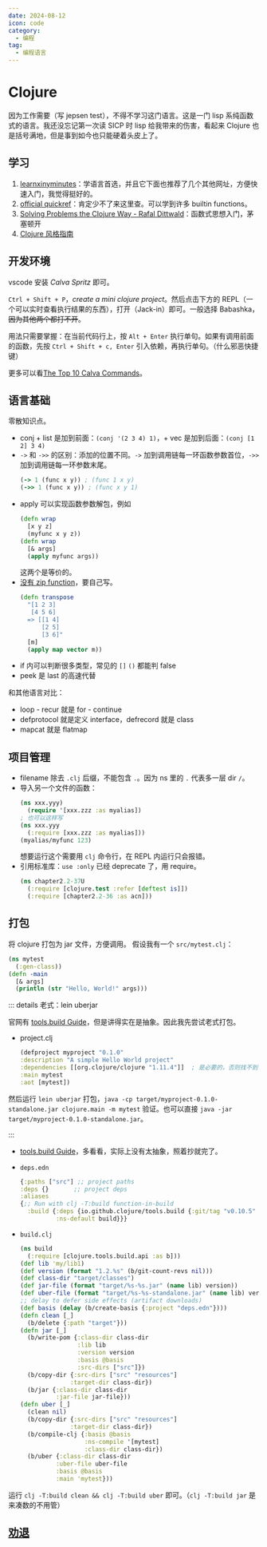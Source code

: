 ```yaml
---
date: 2024-08-12
icon: code
category:
  - 编程
tag:
  - 编程语言
---
```


# Clojure

因为工作需要（写 jepsen test），不得不学习这门语言。这是一门 lisp 系纯函数式的语言。我还没忘记第一次读 SICP 时 lisp 给我带来的伤害，看起来 Clojure 也是括号满地，但是事到如今也只能硬着头皮上了。

## 学习

1. [learnxinyminutes](https://learnxinyminutes.com/docs/zh-cn/clojure-cn/)：学语言首选，并且它下面也推荐了几个其他网址，方便快速入门，我觉得挺好的。
2. [official quickref](https://clojuredocs.org/quickref)：肯定少不了来这里查。可以学到许多 builtin functions。
3. [Solving Problems the Clojure Way - Rafal Dittwald](https://www.youtube.com/watch?v=vK1DazRK_a0)：函数式思想入门，茅塞顿开
4. [Clojure 风格指南](https://github.com/geekerzp/clojure-style-guide/blob/master/README-zhCN.md)

## 开发环境

vscode 安装 _Calva Spritz_ 即可。

`Ctrl + Shift + P`，_create a mini clojure project_。然后点击下方的 REPL（一个可以实时查看执行结果的东西），打开（Jack-in）即可。一般选择 Babashka，~~因为其他两个都打不开~~。

用法只需要掌握：在当前代码行上，按 `Alt + Enter` 执行单句。如果有调用前面的函数，先按 `Ctrl + Shift + c, Enter` 引入依赖，再执行单句。（什么邪恶快捷键）

更多可以看[The Top 10 Calva Commands](https://calva.io/commands-top10/)。

## 语言基础

零散知识点。

- conj + list 是加到前面：`(conj '(2 3 4) 1)`，+ vec 是加到后面：`(conj [1 2] 3 4)`
- `->` 和 `->>` 的区别：添加的位置不同。`->` 加到调用链每一环函数参数首位，`->>` 加到调用链每一环参数末尾。
  ```clojure
  (-> 1 (func x y)) ; (func 1 x y)
  (->> 1 (func x y)) ; (func x y 1)
  ```
- apply 可以实现函数参数解包，例如
  ```clojure
  (defn wrap
    [x y z]
    (myfunc x y z))
  (defn wrap
    [& args]
    (apply myfunc args))
  ```
  这两个是等价的。
- [没有 zip function](https://stackoverflow.com/questions/2588227)，要自己写。
  ```clojure
  (defn transpose
    "[1 2 3]
     [4 5 6]
    => [[1 4]
        [2 5]
        [3 6]"
    [m]
    (apply map vector m))
  ```
- if 内可以判断很多类型，常见的 `[]` `()` 都能判 false
- peek 是 last 的高速代替

和其他语言对比：

- loop - recur 就是 for - continue
- defprotocol 就是定义 interface，defrecord 就是 class
- mapcat 就是 flatmap

## 项目管理

- filename 除去 `.clj` 后缀，不能包含 `.`。因为 ns 里的 `.` 代表多一层 dir `/`。
- 导入另一个文件的函数：
  ```clojure
  (ns xxx.yyy)
    (require '[xxx.zzz :as myalias])
  ; 也可以这样写
  (ns xxx.yyy
    (:require [xxx.zzz :as myalias]))
  (myalias/myfunc 123)
  ```
  想要运行这个需要用 `clj` 命令行，在 REPL 内运行只会报错。
- 引用标准库：`use :only` 已经 deprecate 了，用 require。
  ```clojure
  (ns chapter2.2-37U
    (:require [clojure.test :refer [deftest is]])
    (:require [chapter2.2-36 :as acn]))
  ```

## 打包

将 clojure 打包为 jar 文件，方便调用。
假设我有一个 `src/mytest.clj`：

```clojure
(ns mytest
  (:gen-class))
(defn -main
  [& args]
  (println (str "Hello, World!" args)))
```

::: details 老式：lein uberjar

官网有 [tools.build Guide](https://clojure.org/guides/tools_build)，但是讲得实在是抽象。因此我先尝试老式打包。

- project.clj
  ```clojure
  (defproject myproject "0.1.0"
  :description "A simple Hello World project"
  :dependencies [[org.clojure/clojure "1.11.4"]]  ; 是必要的，否则找不到 main
  :main mytest
  :aot [mytest])
  ```

然后运行 `lein uberjar` 打包，`java -cp target/myproject-0.1.0-standalone.jar clojure.main -m mytest` 验证。也可以直接 `java -jar target/myproject-0.1.0-standalone.jar`。

:::

- [tools.build Guide](https://clojure.org/guides/tools_build)，多看看，实际上没有太抽象，照着抄就完了。

- `deps.edn`
  ```clojure
  {:paths ["src"] ;; project paths
  :deps {}       ;; project deps
  :aliases
  {;; Run with clj -T:build function-in-build
    :build {:deps {io.github.clojure/tools.build {:git/tag "v0.10.5" :git/sha "2a21b7a"}}
            :ns-default build}}}
  ```
- `build.clj`
  ```clojure
  (ns build
    (:require [clojure.tools.build.api :as b]))
  (def lib 'my/lib1)
  (def version (format "1.2.%s" (b/git-count-revs nil)))
  (def class-dir "target/classes")
  (def jar-file (format "target/%s-%s.jar" (name lib) version))
  (def uber-file (format "target/%s-%s-standalone.jar" (name lib) version))
  ;; delay to defer side effects (artifact downloads)
  (def basis (delay (b/create-basis {:project "deps.edn"})))
  (defn clean [_]
    (b/delete {:path "target"}))
  (defn jar [_]
    (b/write-pom {:class-dir class-dir
                  :lib lib
                  :version version
                  :basis @basis
                  :src-dirs ["src"]})
    (b/copy-dir {:src-dirs ["src" "resources"]
                :target-dir class-dir})
    (b/jar {:class-dir class-dir
            :jar-file jar-file}))
  (defn uber [_]
    (clean nil)
    (b/copy-dir {:src-dirs ["src" "resources"]
                :target-dir class-dir})
    (b/compile-clj {:basis @basis
                    :ns-compile '[mytest]
                    :class-dir class-dir})
    (b/uber {:class-dir class-dir
            :uber-file uber-file
            :basis @basis
            :main 'mytest}))
  ```

运行 `clj -T:build clean && clj -T:build uber` 即可。（`clj -T:build jar` 是来凑数的不用管）

## [劝退](../gossip/fuckxxx.md#clojure-有多难用)
